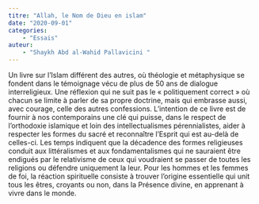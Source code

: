 ```yaml
---
titre: "Allah, le Nom de Dieu en islam"
date: "2020-09-01"
categories: 
    - "Essais"
auteur: 
    - "Shaykh Abd al-Wahid Pallavicini "
---
```


Un livre sur l’Islam différent des autres, où théologie et métaphysique se fondent dans le témoignage vécu de plus de 50 ans de dialogue interreligieux. Une réflexion qui ne suit pas le « politiquement correct » où chacun se limite à parler de sa propre doctrine, mais qui embrasse aussi, avec courage, celle des autres confessions. L’intention de ce livre est de fournir à nos contemporains une clé qui puisse, dans le respect de l’orthodoxie islamique et loin des intellectualismes pérennialistes, aider à respecter les formes du sacré et reconnaître l’Esprit qui est au-delà de celles-ci. Les temps indiquent que la décadence des formes religieuses conduit aux littéralismes et aux fondamentalismes qui ne sauraient être endigués par le relativisme de ceux qui voudraient se passer de toutes les religions ou défendre uniquement la leur. Pour les hommes et les femmes de foi, la réaction spirituelle consiste à trouver l’origine essentielle qui
unit tous les êtres, croyants ou non, dans la Présence divine, en apprenant à vivre dans le monde.